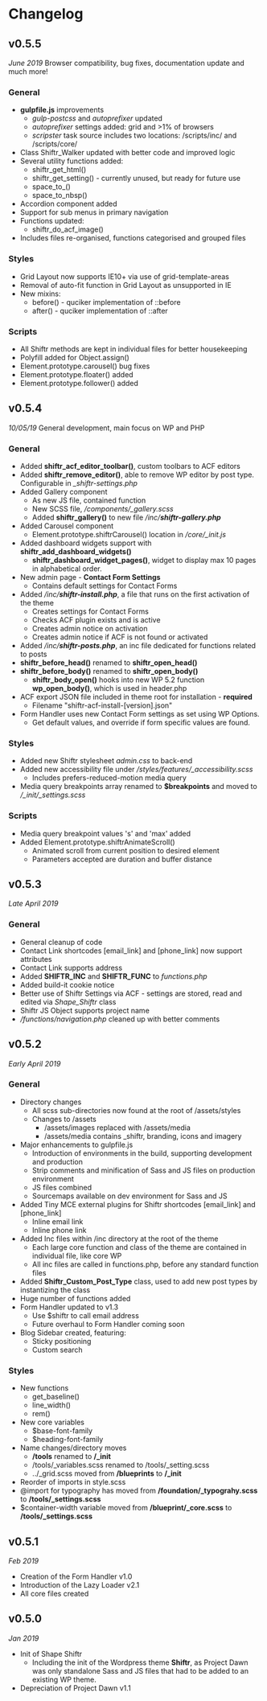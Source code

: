 # Changelog


## v0.5.5
*June 2019*
Browser compatibility, bug fixes, documentation update and much more!

### General
* **gulpfile.js** improvements
	* *gulp-postcss* and *autoprefixer* updated
	* *autoprefixer* settings added: grid and >1% of browsers
	* *scripster* task source includes two locations: /scripts/inc/ and /scripts/core/
* Class Shiftr_Walker updated with better code and improved logic
* Several utility functions added:
	* shiftr_get_html()
	* shiftr_get_setting() - currently unused, but ready for future use
	* space_to_()
	* space_to_nbsp()
* Accordion component added
* Support for sub menus in primary navigation
* Functions updated:
	* shiftr_do_acf_image()
* Includes files re-organised, functions categorised and grouped files

### Styles
* Grid Layout now supports IE10+ via use of grid-template-areas
* Removal of auto-fit function in Grid Layout as unsupported in IE
* New mixins:
	* before() - quciker implementation of ::before
	* after() - quciker implementation of ::after

### Scripts
* All Shiftr methods are kept in individual files for better housekeeping
* Polyfill added for Object.assign()
* Element.prototype.carousel() bug fixes
* Element.prototype.floater() added
* Element.prototype.follower() added




## v0.5.4
*10/05/19*
General development, main focus on WP and PHP

### General
* Added **shiftr_acf_editor_toolbar()**, custom toolbars to ACF editors
* Added **shiftr_remove_editor()**, able to remove WP editor by post type. Configurable in *_shiftr-settings.php*
* Added Gallery component
	* As new JS file, contained function
	* New SCSS file, */components/_gallery.scss*
	* Added **shiftr_gallery()**  to new file */inc/**shiftr-gallery.php***
* Added Carousel component
	* Element.prototype.shiftrCarousel() location in */core/_init.js*
* Added dashboard widgets support with **shiftr_add_dashboard_widgets()**
	* **shiftr_dashboard_widget_pages()**, widget to display max 10 pages in alphabetical order.
* New admin page - **Contact Form Settings**
	* Contains default settings for Contact Forms
* Added */inc/**shiftr-install.php***, a file that runs on the first activation of the theme
	* Creates settings for Contact Forms
	* Checks ACF plugin exists and is active
	* Creates admin notice on activation
	* Creates admin notice if ACF is not found or activated
* Added */inc/**shiftr-posts.php***, an inc file dedicated for functions related to posts
* **shiftr_before_head()** renamed to **shiftr_open_head()**
* **shiftr_before_body()** renamed to **shiftr_open_body()**
	* **shiftr_body_open()** hooks into new WP 5.2 function **wp_open_body()**, which is used in header.php
* ACF export JSON file included in theme root for installation - **required**
	* Filename "shiftr-acf-install-[version].json"
* Form Handler uses new Contact Form settings as set using WP Options.
	* Get default values, and override if form specific values are found.

### Styles
* Added new Shiftr stylesheet *admin.css* to back-end
* Added new accessibility file under */styles/features/_accessibility.scss*
	* Includes prefers-reduced-motion media query
* Media query breakpoints array renamed to **$breakpoints** and moved to */_init/_settings.scss*

### Scripts
* Media query breakpoint values 's' and 'max' added
* Added Element.prototype.shiftrAnimateScroll()
	* Animated scroll from current position to desired element
	* Parameters accepted are duration and buffer distance




## v0.5.3
*Late April 2019*

### General
* General cleanup of code
* Contact Link shortcodes [email_link] and [phone_link] now support attributes
* Contact Link supports address
* Added **SHIFTR_INC** and **SHIFTR_FUNC** to *functions.php*
* Added build-it cookie notice
* Better use of Shiftr Settings via ACF - settings are stored, read and edited via *Shape_Shiftr* class
* Shiftr JS Object supports project name
* */functions/navigation.php* cleaned up with better comments




## v0.5.2
*Early April 2019*

### General
* Directory changes
	* All scss sub-directories now found at the root of /assets/styles
	* Changes to /assets
		* /assets/images replaced with /assets/media
		* /assets/media contains \_shiftr, branding, icons and imagery
* Major enhancements to gulpfile.js
	* Introduction of environments in the build, supporting development and production
	* Strip comments and minification of Sass and JS files on production environment
	* JS files combined
	* Sourcemaps available on dev environment for Sass and JS
* Added Tiny MCE external plugins for Shiftr shortcodes [email_link] and [phone_link]
	* Inline email link
	* Inline phone link
* Added Inc files within /inc directory at the root of the theme
	* Each large core function and class of the theme are contained in individual file, like core WP
	* All inc files are called in functions.php, before any standard function files
* Added **Shiftr_Custom_Post_Type** class, used to add new post types by instantizing the class
* Huge number of functions added
* Form Handler updated to v1.3
	* Use $shiftr to call email address
	* Future overhaul to Form Handler coming soon
* Blog Sidebar created, featuring:
	* Sticky positioning
	* Custom search

### Styles
* New functions
	* get_baseline()
	* line_width()
	* rem()
* New core variables
	* $base-font-family
	* $heading-font-family
* Name changes/directory moves
	* **/tools** renamed to **/\_init**
	* /tools/\_variables.scss renamed to /tools/\_setting.scss
	* ../\_grid.scss moved from **/blueprints** to **/\_init**
* Reorder of imports in style.scss
* @import for typography has moved from **/foundation/\_typograhy.scss** to **/tools/\_settings.scss**
* $container-width variable moved from **/blueprint/\_core.scss** to **/tools/\_settings.scss**




## v0.5.1
*Feb 2019*

* Creation of the Form Handler v1.0
* Introduction of the Lazy Loader v2.1
* All core files created




## v0.5.0
*Jan 2019*

* Init of Shape Shiftr
	* Including the init of the Wordpress theme **Shiftr**, as Project Dawn was only standalone Sass and JS files that had to be added to an existing WP theme.
* Depreciation of Project Dawn v1.1

